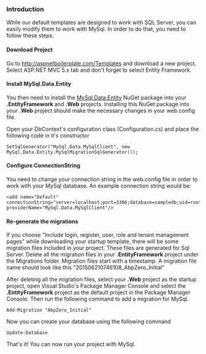 ### Introduction

While our default templates are designed to work with SQL Server, you can
easily modify them to work with MySql. In order to do that, you need to
follow these steps.

#### Download Project

Go to <http://aspnetboilerplate.com/Templates> and download a new
project. Select ASP.NET MVC 5.x tab and don't forget to select Entity
Framework.

#### Install MySql.Data.Entity

You then need to install the
[MySql.Data.Entity](https://www.nuget.org/packages/MySql.Data.Entity/)
NuGet package into your **.EntityFramework** and **.Web** projects.
Installing this NuGet package into your **.Web** project should make the
necessary changes in your web.config file.

Open your DbContext's configuration class (Configuration.cs) and place
the following code in it's constructor

    SetSqlGenerator("MySql.Data.MySqlClient", new MySql.Data.Entity.MySqlMigrationSqlGenerator());

#### Configure ConnectionString

You need to change your connection string in the web.config file in
order to work with your MySql database. An example connection string
would be:

    <add name="Default" connectionString="server=localhost;port=3306;database=sampledb;uid=root;password=***" providerName="MySql.Data.MySqlClient"/>

#### Re-generate the migrations

If you choose "Include login, register, user, role and tenant management pages" while downloading your startup
template, there will be some migration files included in your project.
These files are generated for Sql Server. Delete all the migration files
in your **.EntityFramework** project under the Migrations folder. Migration
files start with a timestamp. A migration file name should look like this
"201506210746108\_AbpZero\_Initial"

After deleting all the migration files, select your **.Web** project as the
startup project, open Visual Studio's Package Manager Console and select
the **.EntityFramework** project as the default project in the Package Manager
Console. Then run the following command to add a migration for MySql.

    Add-Migration "AbpZero_Initial"

Now you can create your database using the following command

    Update-Database

That's it! You can now run your project with MySql.
